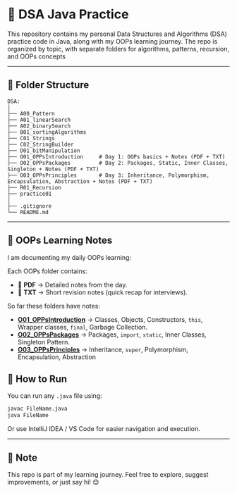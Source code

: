 # 🧠 DSA Java Practice

This repository contains my personal Data Structures and Algorithms (DSA) practice code in Java, along with my OOPs learning journey.
The repo is organized by topic, with separate folders for algorithms, patterns, recursion, and OOPs concepts

---

## 📁 Folder Structure
```
DSA:
│
├── A00_Pattern
├── A01_linearSearch
├── A02_binarySearch
├── B01_sortingAlgorithms
├── C01_Strings
├── C02_StringBuilder
├── D01_bitManipulation
├── O01_OPPsIntroduction     # Day 1: OOPs basics + Notes (PDF + TXT)
├── O02_OPPsPackages         # Day 2: Packages, Static, Inner Classes, Singleton + Notes (PDF + TXT)
├── O03_OPPsPrinciples       # Day 3: Inheritance, Polymorphism, Encapsulation, Abstraction + Notes (PDF + TXT)
├── R01_Recursion
├── practice01
│
├── .gitignore
└── README.md

```


---

## 📘 OOPs Learning Notes  

I am documenting my daily OOPs learning:  

Each OOPs folder contains:  
- 📄 **PDF** → Detailed notes from the day.  
- 📝 **TXT** → Short revision notes (quick recap for interviews).  

So far these folders have notes:  

- [**O01_OPPsIntroduction**](./O01_OPPsIntroduction) → Classes, Objects, Constructors, `this`, Wrapper classes, `final`, Garbage Collection.  
- [**O02_OPPsPackages**](./O02_OPPsPackages) → Packages, `import`, `static`, Inner Classes, Singleton Pattern.
- [**O03_OPPsPrinciples**](./O03_OPPsPrinciples) → Inheritance, `super`, Polymorphism, Encapsulation, Abstraction


## 🚀 How to Run

You can run any `.java` file using:

```bash
javac FileName.java
java FileName
```
Or use IntelliJ IDEA / VS Code for easier navigation and execution.

---
## 🙌 Note

This repo is part of my learning journey.
Feel free to explore, suggest improvements, or just say hi! 😊

